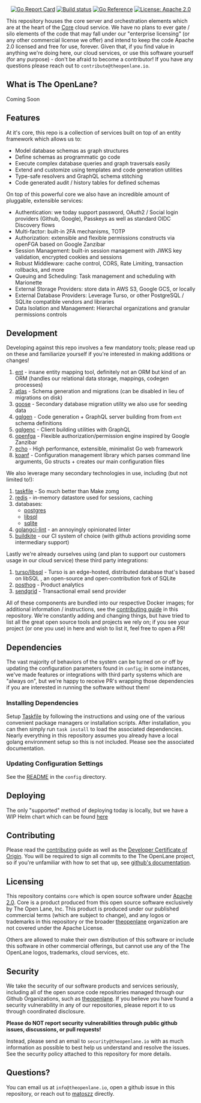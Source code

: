 <div align="center">

[![Go Report Card](https://goreportcard.com/badge/github.com/theopenlane/core)](https://goreportcard.com/report/github.com/theopenlane/core)
[![Build status](https://badge.buildkite.com/a3a38b934ca2bb7fc771e19bc5a986a1452fa2962e4e1c63bf.svg?branch=main)](https://buildkite.com/theopenlane/core)
[![Go Reference](https://pkg.go.dev/badge/github.com/theopenlane/core.svg)](https://pkg.go.dev/github.com/theopenlane/core)
[![License: Apache 2.0](https://img.shields.io/badge/License-Apache2.0-brightgreen.svg)](https://opensource.org/licenses/Apache-2.0)

</div>

This repository houses the core server and orchestration elements which are at the heart of the [Core](https://theopenlane.io) cloud service. We have no plans to ever gate / silo elements of the code that may fall under our "enterprise licensing" (or any other commercial license we offer) and intend to keep the code Apache 2.0 licensed and free for use, forever. Given that, if you find value in anything we're doing here, our cloud services, or use this software yourself (for any purpose) - don't be afraid to become a contributor! If you have any questions please reach out to `contribute@theopenlane.io`.

## What is The OpenLane?

Coming Soon

## Features

At it's core, this repo is a collection of services built on top of an entity framework which allows us to:
- Model database schemas as graph structures
- Define schemas as programmatic go code
- Execute complex database queries and graph traversals easily
- Extend and customize using templates and code generation utilities
- Type-safe resolvers and GraphQL schema stitching
- Code generated audit / history tables for defined schemas

On top of this powerful core we also have an incredible amount of pluggable, extensible services:
- Authentication: we today support password, OAuth2 / Social login providers (Github, Google), Passkeys as well as standard OIDC Discovery flows
- Multi-factor: built-in 2FA mechanisms, TOTP
- Authorization: extensible and flexible permissions constructs via openFGA based on Google Zanzibar
- Session Management: built-in session management with JWKS key validation, encrypted cookies and sessions
- Robust Middleware: cache control, CORS, Rate Limiting, transaction rollbacks, and more
- Queuing and Scheduling: Task management and scheduling with Marionette
- External Storage Providers: store data in AWS S3, Google GCS, or locally
- External Database Providers: Leverage Turso, or other PostgreSQL / SQLite compatible vendors and libraries
- Data Isolation and Management: Hierarchal organizations and granular permissions controls

## Development

Developing against this repo involves a few mandatory tools; please read up on these and familiarize yourself if you're interested in making additions or changes!

1. [ent](https://entgo.io/) - insane entity mapping tool, definitely not an ORM but kind of an ORM (handles our relational data storage, mappings, codegen processes)
1. [atlas](https://atlasgo.io/) - Schema generation and migrations (can be disabled in lieu of migrations on disk)
1. [goose](https://github.com/pressly/goose) - Secondary database migration utility we also use for seeding data
1. [gqlgen](https://gqlgen.com/) - Code generation + GraphQL server building from from `ent` schema definitions
1. [gqlgenc](https://github.com/Yamashou/gqlgenc) - Client building utilities with GraphQL
1. [openfga](https://openfga.dev/) - Flexible authorization/permission engine inspired by Google Zanzibar
1. [echo](https://echo.labstack.com/) - High performance, extensible, minimalist Go web framework
1. [koanf](https://github.com/knadh/koanf) - Configuration management library which parses command line arguments, Go structs + creates our main configuration files

We also leverage many secondary technologies in use, including (but not limited to!):

1. [taskfile](https://taskfile.dev/usage/) - So much better than Make zomg
1. [redis](https://redis.io/) - in-memory datastore used for sessions, caching
1. databases:
    * [postgres](https://www.postgresql.org/)
    * [libsql](https://turso.tech/libsql)
    * [sqlite](https://www.sqlite.org/)
1. [golangci-lint](https://github.com/golangci/golangci-lint) - an annoyingly opinionated linter
1. [buildkite](https://buildkite.com/theopenlane) - our CI system of choice (with github actions providing some intermediary support)

Lastly we're already ourselves using (and plan to support our customers usage in our cloud service) these third party integrations:

1. [turso/libsql](https://github.com/tursodatabase/libsql) - Turso is an edge-hosted, distributed database that's based on libSQL , an open-source and open-contribution fork of SQLite
1. [posthog](https://posthog.com/) - Product analytics
1. [sendgrid](https://sendgrid.com/en-us) - Transactional email send provider

All of these components are bundled into our respective Docker images; for additional information / instructions, see the [contributing guide](.github/CONTRIBUTING.md) in this repository. We're constantly adding and changing things, but have tried to list all the great open source tools and projects we rely on; if you see your project (or one you use) in here and wish to list it, feel free to open a PR!

## Dependencies

The vast majority of behaviors of the system can be turned on or off by updating the configuration parameters found in `config`; in some instances, we've made features or integrations with third party systems which are "always on", but we're happy to receive PR's wrapping those dependencies if you are interested in running the software without them!

### Installing Dependencies

Setup [Taskfile](https://taskfile.dev/installation/) by following the instructions and using one of the various convenient package managers or installation scripts. After installation, you can then simply run `task install` to load the associated dependencies. Nearly everything in this repository assumes you already have a local golang environment setup so this is not included. Please see the associated documentation.

### Updating Configuration Settings

See the [README](/config/README.md) in the `config` directory.

## Deploying

The only "supported" method of deploying today is locally, but we have a WIP Helm chart which can be found [here](https://github.com/theopenlane/helm-charts)

## Contributing

Please read the [contributing](.github/CONTRIBUTING.md) guide as well as the [Developer Certificate of Origin](https://developercertificate.org/). You will be required to sign all commits to the The OpenLane project, so if you're unfamiliar with how to set that up, see [github's documentation](https://docs.github.com/en/authentication/managing-commit-signature-verification/about-commit-signature-verification).

## Licensing

This repository contains `core` which is open source software under [Apache 2.0](LICENSE). Core is a product produced from this open source software exclusively by The Open Lane, Inc. This product is produced under our published commercial terms (which are subject to change), and any logos or trademarks in this repository or the broader [theopenlane](https://github.com/theopenlane) organization are not covered under the Apache License.

Others are allowed to make their own distribution of this software or include this software in other commercial offerings, but cannot use any of the The OpenLane logos, trademarks, cloud services, etc.

## Security

We take the security of our software products and services seriously, including all of the open source code repositories managed through our Github Organizations, such as [theopenlane](https://github.com/theopenlane). If you believe you have found a security vulnerability in any of our repositories, please report it to us through coordinated disclosure.

**Please do NOT report security vulnerabilities through public github issues, discussions, or pull requests!**

Instead, please send an email to `security@theopenlane.io` with as much information as possible to best help us understand and resolve the issues. See the security policy attached to this repository for more details.

## Questions?

You can email us at `info@theopenlane.io`, open a github issue in this repository, or reach out to [matoszz](https://github.com/matoszz) directly.

